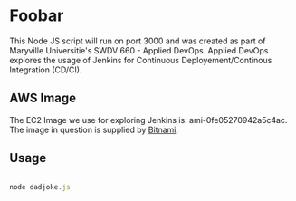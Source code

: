 # Foobar

This Node JS script will run on port 3000 and was created as part of Maryville Universitie's SWDV 660 - Applied DevOps. 
Applied DevOps explores the usage of Jenkins for Continuous Deployement/Continous Integration (CD/CI). 

## AWS Image
The EC2 Image we use for exploring Jenkins is: ami-0fe05270942a5c4ac. 
The image in question is supplied by [Bitnami](https://bitnami.com/). 

## Usage

```javascript

node dadjoke.js

```
